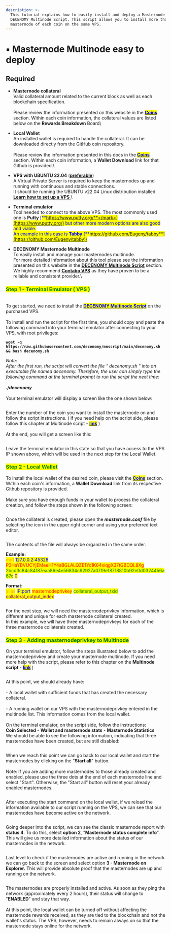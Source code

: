 ```yaml
---
description: >-
  This tutorial explains how to easily install and deploy a Masternode using the
  DECENOMY Multinode Script. This script allows you to install more than one
  masternode of each coin on the same VPS.
---
```


# ▪ Masternode Multinode easy to deploy

## Required

* **Masternode collateral**\
  Valid collateral amount related to the current block as well as each blockchain specification.\
  \
  Please review the information presented on this website in the [<mark style="color:blue;">**Coins**</mark>](../../coins/) section. Within each coin information, the collateral values are listed below on the **Rewards Breakdown** Board\

* **Local Wallet**\
  An installed wallet is required to handle the collateral. It can be downloaded directly from the GitHub coin repository.\
  \
  Please review the information presented in this docs in the [<mark style="color:blue;">**Coins**</mark>](../../coins/) section. Within each coin information, a **Wallet Download** link for that Github is provided.\

* **VPS with UBUNTU 22.04** ([**preferable**](https://contabo.com/en/vps/?utm\_source=cj\&utm\_medium=affiliate\&utm\_campaign=vps\&source=affiliate\&AID=12454592\&PID=6839992))\
  A Virtual Private Server is required to keep the masternodes up and running with continuous and stable connections. \
  It should be running the UBUNTU v22.04 Linux distribution installed. \
  [**Learn how to set up a VPS** ](setting-up-a-virtual-private-server-vps.md)\

* **Terminal emulator**\
  Tool needed to connect to the above VPS. The most commonly used one is **Putty** [<mark style="color:blue;">**https://www.putty.org/**</mark>](https://www.putty.org/) but other more modern options are also good and viable. \
  An example in this case is **Tabby** [**https://github.com/Eugeny/tabby**](https://github.com/Eugeny/tabby)\

* **DECENOMY Masternode Multinode**\
  To easily install and manage your masternodes multinode. \
  For more detailed information about this tool please see the information presented on this website in the [**DECENOMY Multinode Script**](../decenomy-multinode-script/) section. We highly recommend [**Contabo VPS**](https://contabo.com/en/vps/?source=affiliate\&AID=12454592\&PID=6839992) as they have proven to be a reliable and consistent provider.\


### <mark style="color:green;">Step 1 - Terminal Emulator ( VPS )</mark>

\
To get started, we need to install the [<mark style="color:blue;">**DECENOMY Multinode Script**</mark>](../decenomy-multinode-script/) on the purchased VPS.\
\
To install and run the script for the first time, you should copy and paste the following command into your terminal emulator after connecting to your VPS, with root privileges:&#x20;

**`wget -q https://raw.githubusercontent.com/decenomy/mnscript/main/decenomy.sh && bash decenomy.sh`**

_Note:_\
_After the first run, the script will convert the file " decenomy.sh " into an executable file named decenomy. Therefore, the user can simply type the following command at the terminal prompt to run the script the next time:_\
\
_**./decenomy**_\
\
Your terminal emulator will display a screen like the one shown below:

<div align="left">

<figure><img src="../../.gitbook/assets/Script_1_main_menu.PNG" alt=""><figcaption></figcaption></figure>

</div>

Enter the number of the coin you want to install the masternode on and follow the script instructions. ( if you need help on the script side, please follow this chapter at Multinode script - [<mark style="color:blue;">**link**</mark>](../decenomy-multinode-script/coin-selection/) )\
\
At the end, you will get a screen like this:

<div align="left">

<figure><img src="../../.gitbook/assets/Script_2_2_1coin_selection.PNG" alt=""><figcaption></figcaption></figure>

</div>

Leave the terminal emulator in this state so that you have access to the VPS IP shown above, which will be used in the next step for the Local Wallet.

### <mark style="color:green;">Step 2 - Local Wallet</mark>

To install the local wallet of the desired coin, please visit the [<mark style="color:blue;">**Coins**</mark>](../../coins/) section. Within each coin's information, a **Wallet Download** link from its respective Github repository is provided.\
\
Make sure you have enough funds in your wallet to process the collateral creation, and follow the steps shown in the following screen:

<figure><img src="../../.gitbook/assets/Collateral_creation.gif" alt=""><figcaption></figcaption></figure>

Once the collateral is created, please open the _**masternode.conf**_ file by selecting the icon in the upper right corner and using your preferred text editor.

<div align="left">

<figure><img src="../../.gitbook/assets/1_18_Script_Masternode_open_masternode_conf.png" alt=""><figcaption></figcaption></figure>

</div>

The contents of the file will always be organized in the same order.

**Example:** \
<mark style="color:orange;">mn1</mark> <mark style="color:blue;">127.0.0.2:45328</mark> <mark style="color:red;">P3HaYBVUCYjEMeeH1Y4sBGLALQZE1Yc1K64xiqgX37tGBDQL8Xg</mark> <mark style="color:green;">2bcd3c84c84f87eaa86e4e56834c92927a07f9e18718810b92e0d0324456a67c</mark> <mark style="color:purple;">0</mark>

**Format:** \
<mark style="color:orange;">alias</mark> <mark style="color:blue;">IP:port</mark> <mark style="color:red;">masternodeprivkey</mark> <mark style="color:green;">collateral\_output\_txid</mark> <mark style="color:purple;">collateral\_output\_index</mark>

<figure><img src="../../.gitbook/assets/1_5_2Masternode_config_file.png" alt=""><figcaption></figcaption></figure>

For the next step, we will need the masternodeprivkey information, which is different and unique for each masternode collateral created.\
In this example, we will have three masternodeprivkeys for each of the three masternode collaterals created.



### <mark style="color:green;">Step 3 - Adding masternodeprivkey to Multinode</mark>



On your terminal emulator, follow the steps illustrated below to add the masternodeprivkey and create your masternode multinode. If you need more help with the script, please refer to this chapter on the **Multinode script** - [<mark style="color:blue;">**link**</mark>](../decenomy-multinode-script/coin-selection/masternode-multinode-management.md) )

<div align="left">

<figure><img src="../../.gitbook/assets/Add_Multinodes.gif" alt=""><figcaption></figcaption></figure>

</div>

At this point, we should already have:\
\
\- A local wallet with sufficient funds that has created the necessary collateral.\
\
\- A running wallet on our VPS with the masternodeprivkey entered in the multinode list. This information comes from the local wallet.\
\
On the terminal emulator, on the script side, follow the instructions:\
**Coin Selected** - **Wallet and masternode stats** - **Masternode Statistics** \
We should be able to see the following information, indicating that three masternodes have been created, but are still disabled:

<div align="left">

<figure><img src="../../.gitbook/assets/1_10_MN_ready_launch.PNG" alt=""><figcaption></figcaption></figure>

</div>

When we reach this point we can go back to our local wallet and start the masternodes by clicking on the "**Start all**" button.\
\
Note: If you are adding more masternodes to those already created and enabled, please use the three dots at the end of each masternode line and select "Start". Otherwise, the "Start all" button will reset your already enabled masternodes.

<figure><img src="../../.gitbook/assets/1_11_1_MN_start_all_inactive.png" alt=""><figcaption></figcaption></figure>

After executing the start command on the local wallet, if we reload the information available to our script running on the VPS, we can see that our masternodes have become active on the network.

<div align="left">

<figure><img src="../../.gitbook/assets/1_12_Script_masternode_stats.PNG" alt=""><figcaption></figcaption></figure>

</div>

Going deeper into the script, we can see the classic masternode report with **status 4**. To do this, select **option 2**, "**Masternode status complete info**". This will give us more detailed information about the status of our masternodes in the network.

<figure><img src="../../.gitbook/assets/1_13_Script_Masternode_status_complete_info.PNG" alt=""><figcaption></figcaption></figure>

Last level to check if the masternodes are active and running in the network we can go back to the screen and select option **3 - Masternode on Explorer.** This will provide absolute proof that the masternodes are up and running on the network.

<figure><img src="../../.gitbook/assets/1_14_Script_Masternode_on_explorer.PNG" alt=""><figcaption></figcaption></figure>

The masternodes are properly installed and active. As soon as they ping the network (approximately every 2 hours), their status will change to "**ENABLED**" and stay that way.\
\
At this point, the local wallet can be turned off without affecting the masternode rewards received, as they are tied to the blockchain and not the wallet's status. The VPS, however, needs to remain always on so that the masternode stays online for the network.

